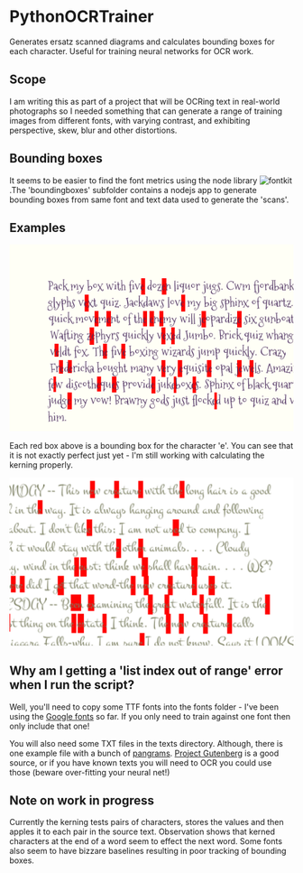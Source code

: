 # PythonOCRTrainer
Generates ersatz scanned diagrams and calculates bounding boxes for each character. Useful for training neural networks for OCR work.

## Scope
I am writing this as part of a project that will be OCRing text in real-world photographs so I needed something that can generate a range of training images from different fonts, with varying contrast, and exhibiting perspective, skew, blur and other distortions.

## Bounding boxes
It seems to be easier to find the font metrics using the node library ![fontkit](https://www.npmjs.com/package/fontkit).The 'boundingboxes' subfolder contains a nodejs app to generate bounding boxes from same font and text data used to generate the 'scans'.

## Examples
![Character bounding boxes](https://github.com/mlennox/PythonOCRTrainer/blob/master/Example.png)

Each red box above is a bounding box for the character 'e'. You can see that it is not exactly perfect just yet - I'm still working with calculating the kerning properly.

![Character bounding boxes](https://github.com/mlennox/PythonOCRTrainer/blob/master/Example2.png)

## Why am I getting a 'list index out of range' error when I run the script?
Well, you'll need to copy some TTF fonts into the fonts folder - I've been using the [Google fonts](https://www.google.com/fonts) so far. If you only need to train against one font then only include that one!

You will also need some TXT files in the texts directory. Although, there is one example file with a bunch of [pangrams](https://en.wikipedia.org/wiki/Pangram). [Project Gutenberg](https://www.gutenberg.org/) is a good source, or if you have known texts you will need to OCR you could use those (beware over-fitting your neural net!)

## Note on work in progress
Currently the kerning tests pairs of characters, stores the values and then apples it to each pair in the source text. Observation shows that kerned characters at the end of a word seem to effect the next word. Some fonts also seem to have bizzare baselines resulting in poor tracking of bounding boxes.

